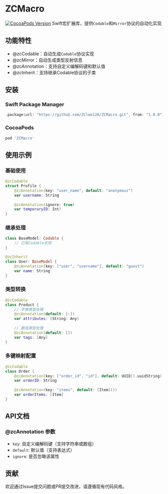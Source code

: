 # ZCMacro

[![CocoaPods Version](https://img.shields.io/cocoapods/v/ZCMacro.svg)](https://cocoapods.org/pods/ZCMacro)
Swift宏扩展库，提供`Codable`和`Mirror`协议的自动化实现

## 功能特性
- @zcCodable：自动生成`Codable`协议实现
- @zcMirror：自动生成类型反射信息
- @zcAnnotation：支持自定义编解码键和默认值
- @zcInherit：支持继承Codable协议的子类

## 安装

### Swift Package Manager
```swift
.package(url: "https://github.com/ZClee128/ZCMacro.git", from: "1.0.0")
```

### CocoaPods
```ruby
pod 'ZCMacro'
```

## 使用示例
### 基础使用
```swift
@zcCodable
struct Profile {
    @zcAnnotation(key: "user_name", default: "anonymous")
    var username: String
    
    @zcAnnotation(ignore: true)
    var temporaryID: Int?
}
```

### 继承处理
```swift
class BaseModel: Codable {
    // 已有Codable实现
}

@zcInherit
class User: BaseModel {
    @zcAnnotation(key: ["user", "username"], default: "guest")
    var name: String
}
```

### 类型转换
```swift
@zcCodable
class Product {
    // 字典类型处理
    @zcAnnotation(default: [:]) 
    var attributes: [String: Any]
    
    // 数组类型处理
    @zcAnnotation(default: [])
    var tags: [Any]
}
```

### 多键映射配置
```swift
@zcCodable
class Order {
    @zcAnnotation(key: ["order_id", "id"], default: UUID().uuidString)
    var orderID: String
    
    @zcAnnotation(key: "items", default: [Item]())
    var orderItems: [Item]
}
```

## API文档
### @zcAnnotation 参数
- `key`: 自定义编解码键（支持字符串或数组）
- `default`: 默认值（支持表达式）
- `ignore`: 是否忽略该属性

## 贡献
欢迎通过Issue提交问题或PR提交改进，请遵循现有代码风格。